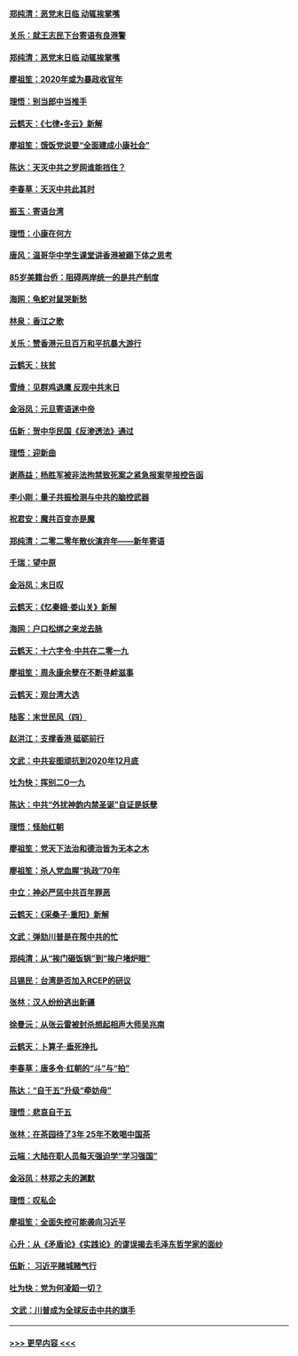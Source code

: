 #### [郑纯清：恶党末日临 动辄挨掌嘴](../pages/nsc993/n11769912.md?t=01060601) 
#### [关乐：就王志民下台寄语有良港警](../pages/nsc993/n11769903.md?t=01060601) 
#### [郑纯清：恶党末日临 动辄挨掌嘴](../pages/nsc993/n11769356.md?t=01060601) 
#### [廖祖笙：2020年或为暴政收官年](../pages/nsc993/n11768216.md?t=01060601) 
#### [理悟：别当郎中当推手](../pages/nsc993/n11768243.md?t=01060601) 
#### [云鹤天：《七律▪冬云》新解](../pages/nsc993/n11768204.md?t=01060601) 
#### [廖祖笙：饿饭党说要“全面建成小康社会”](../pages/nsc993/n11767482.md?t=01060601) 
#### [陈达：天灭中共之罗网谁能挡住？](../pages/nsc993/n11767465.md?t=01060601) 
#### [李春草：天灭中共此其时](../pages/nsc993/n11767452.md?t=01060601) 
#### [振玉：寄语台湾](../pages/nsc993/n11767432.md?t=01060601) 
#### [理悟：小康在何方](../pages/nsc993/n11767394.md?t=01060601) 
#### [唐风：温哥华中学生课堂讲香港被踢下体之思考](../pages/nsc993/n11766848.md?t=01060601) 
#### [85岁美籍台侨：阻碍两岸统一的是共产制度](../pages/nsc993/n11765043.md?t=01060601) 
#### [海网：龟蛇对鼠哭新愁](../pages/nsc993/n11764895.md?t=01060601) 
#### [林泉：香江之歌](../pages/nsc993/n11764415.md?t=01060601) 
#### [关乐：赞香港元旦百万和平抗暴大游行](../pages/nsc993/n11764382.md?t=01060601) 
#### [云鹤天：扶贫](../pages/nsc993/n11764245.md?t=01060601) 
#### [雪绮：见群鸡退鹰  反观中共末日](../pages/nsc993/n11762112.md?t=01060601) 
#### [金浴凤：元旦寄语迷中帝](../pages/nsc993/n11761788.md?t=01060601) 
#### [伍新：贺中华民国《反渗透法》通过](../pages/nsc993/n11761994.md?t=01060601) 
#### [理悟：迎新曲](../pages/nsc993/n11761152.md?t=01060601) 
#### [谢燕益：杨胜军被非法拘禁致死案之紧急报案举报控告函](../pages/nsc993/n11756134.md?t=01060601) 
#### [李小刚：量子共振检测与中共的脑控武器](../pages/nsc993/n11754518.md?t=01060601) 
#### [祝君安：魔共百变亦是魔](../pages/nsc993/n11754469.md?t=01060601) 
#### [郑纯清：二零二零年散伙演弃年——新年寄语](../pages/nsc993/n11754195.md?t=01060601) 
#### [千瑞：望中原](../pages/nsc993/n11754159.md?t=01060601) 
#### [金浴凤：末日叹](../pages/nsc993/n11752359.md?t=01060601) 
#### [云鹤天：《忆秦娥‧娄山关》新解](../pages/nsc993/n11752348.md?t=01060601) 
#### [海网：户口松绑之来龙去脉](../pages/nsc993/n11752328.md?t=01060601) 
#### [云鹤天：十六字令‧中共在二零一九](../pages/nsc993/n11752305.md?t=01060601) 
#### [廖祖笙：周永康余孽在不断寻衅滋事](../pages/nsc993/n11751013.md?t=01060601) 
#### [云鹤天：观台湾大选](../pages/nsc993/n11751007.md?t=01060601) 
#### [陆客：末世民风（四）](../pages/nsc993/n11749203.md?t=01060601) 
#### [赵洪江：支撑香港 砥砺前行](../pages/nsc993/n11748482.md?t=01060601) 
#### [文武：中共妄图顽抗到2020年12月底](../pages/nsc993/n11748446.md?t=01060601) 
#### [吐为快：挥别二O一九](../pages/nsc993/n11748411.md?t=01060601) 
#### [陈达：中共“外扰神韵内禁圣诞”自证是妖孽](../pages/nsc993/n11748226.md?t=01060601) 
#### [理悟：怪胎红朝](../pages/nsc993/n11748206.md?t=01060601) 
#### [廖祖笙：党天下法治和德治皆为无本之木](../pages/nsc993/n11748135.md?t=01060601) 
#### [廖祖笙：杀人党血腥“执政”70年](../pages/nsc993/n11745144.md?t=01060601) 
#### [中立：神必严惩中共百年罪恶](../pages/nsc993/n11744970.md?t=01060601) 
#### [云鹤天：《采桑子‧重阳》新解](../pages/nsc993/n11744948.md?t=01060601) 
#### [文武：弹劾川普是在帮中共的忙](../pages/nsc993/n11744758.md?t=01060601) 
#### [郑纯清：从“挨门砸饭锅”到“挨户堵炉眼”](../pages/nsc993/n11744745.md?t=01060601) 
#### [吕锡民：台湾是否加入RCEP的研议](../pages/nsc993/n11744701.md?t=01060601) 
#### [张林：汉人纷纷逃出新疆](../pages/nsc993/n11743530.md?t=01060601) 
#### [徐曼沅：从张云雷被封杀想起相声大师吴兆南](../pages/nsc993/n11741816.md?t=01060601) 
#### [云鹤天：卜算子‧垂死挣扎](../pages/nsc993/n11739956.md?t=01060601) 
#### [李春草：唐多令‧红朝的“斗”与“拍”](../pages/nsc993/n11739830.md?t=01060601) 
#### [陈达：“自干五”升级“牵妨母”](../pages/nsc993/n11739724.md?t=01060601) 
#### [理悟：悲哀自干五](../pages/nsc993/n11739547.md?t=01060601) 
#### [张林：在茶园待了3年 25年不敢喝中国茶](../pages/nsc993/n11739240.md?t=01060601) 
#### [云端：大陆在职人员每天强迫学“学习强国”](../pages/nsc993/n11738735.md?t=01060601) 
#### [金浴凤：林郑之夫的渊默](../pages/nsc993/n11737735.md?t=01060601) 
#### [理悟：叹私企](../pages/nsc993/n11737715.md?t=01060601) 
#### [廖祖笙：全面失控可能袭向习近平](../pages/nsc993/n11737704.md?t=01060601) 
#### [心升：从《矛盾论》《实践论》的谬误揭去毛泽东哲学家的面纱](../pages/nsc993/n11736962.md?t=01060601) 
#### [伍新： 习近平赌城赌气行](../pages/nsc993/n11736929.md?t=01060601) 
#### [吐为快：党为何凌蹈一切？](../pages/nsc993/n11736915.md?t=01060601) 
#### [ 文武：川普成为全球反击中共的旗手](../pages/nsc993/n11736882.md?t=01060601) 

----
#### [ >>> 更早内容 <<< ](../indexes/nsc993-earlier.md)

